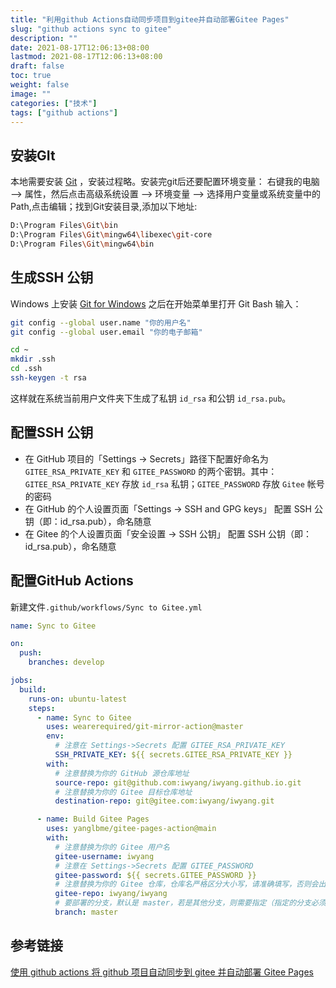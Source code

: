 ```yaml
---
title: "利用github Actions自动同步项目到gitee并自动部署Gitee Pages"
slug: "github actions sync to gitee"
description: ""
date: 2021-08-17T12:06:13+08:00
lastmod: 2021-08-17T12:06:13+08:00
draft: false
toc: true
weight: false
image: ""
categories: ["技术"]
tags: ["github actions"]
---
```


## 安装GIt

本地需要安装 [Git](https://git-scm.com/) ，安装过程略。安装完git后还要配置环境变量： 右键我的电脑 –> 属性，然后点击高级系统设置 –> 环境变量 –> 选择用户变量或系统变量中的Path,点击编辑；找到Git安装目录,添加以下地址:

```bash
D:\Program Files\Git\bin
D:\Program Files\Git\mingw64\libexec\git-core
D:\Program Files\Git\mingw64\bin
```

## 生成SSH 公钥

Windows 上安装 [Git for Windows](https://git-for-windows.github.io/) 之后在开始菜单里打开 Git Bash 输入：

```bash
git config --global user.name "你的用户名"
git config --global user.email "你的电子邮箱"
```

```bash
cd ~
mkdir .ssh
cd .ssh
ssh-keygen -t rsa
```

这样就在系统当前用户文件夹下生成了私钥 `id_rsa` 和公钥 `id_rsa.pub`。

## 配置SSH 公钥

- 在 GitHub 项目的「Settings -> Secrets」路径下配置好命名为 `GITEE_RSA_PRIVATE_KEY` 和 `GITEE_PASSWORD` 的两个密钥。其中：`GITEE_RSA_PRIVATE_KEY` 存放 `id_rsa` 私钥；`GITEE_PASSWORD` 存放 `Gitee` 帐号的密码
- 在 GitHub 的个人设置页面「Settings -> SSH and GPG keys」 配置 SSH 公钥（即：id_rsa.pub），命名随意
- 在 Gitee 的个人设置页面「安全设置 -> SSH 公钥」 配置 SSH 公钥（即：id_rsa.pub），命名随意

## 配置GitHub Actions

新建文件`.github/workflows/Sync to Gitee.yml`

```yaml
name: Sync to Gitee

on:
  push:
    branches: develop

jobs:
  build:
    runs-on: ubuntu-latest
    steps:
      - name: Sync to Gitee
        uses: wearerequired/git-mirror-action@master
        env:
          # 注意在 Settings->Secrets 配置 GITEE_RSA_PRIVATE_KEY
          SSH_PRIVATE_KEY: ${{ secrets.GITEE_RSA_PRIVATE_KEY }}
        with:
          # 注意替换为你的 GitHub 源仓库地址
          source-repo: git@github.com:iwyang/iwyang.github.io.git
          # 注意替换为你的 Gitee 目标仓库地址
          destination-repo: git@gitee.com:iwyang/iwyang.git

      - name: Build Gitee Pages
        uses: yanglbme/gitee-pages-action@main
        with:
          # 注意替换为你的 Gitee 用户名
          gitee-username: iwyang
          # 注意在 Settings->Secrets 配置 GITEE_PASSWORD
          gitee-password: ${{ secrets.GITEE_PASSWORD }}
          # 注意替换为你的 Gitee 仓库，仓库名严格区分大小写，请准确填写，否则会出错
          gitee-repo: iwyang/iwyang
          # 要部署的分支，默认是 master，若是其他分支，则需要指定（指定的分支必须存在）
          branch: master
```

## 参考链接

[使用 github actions 将 github 项目自动同步到 gitee 并自动部署 Gitee Pages](https://wqdy.top/2023.html)

